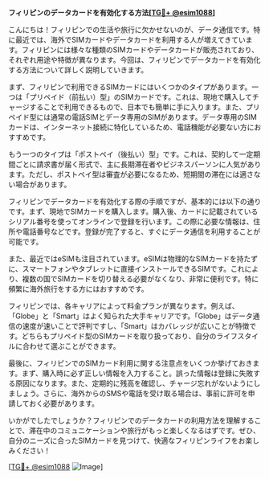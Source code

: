 **フィリピンのデータカードを有効化する方法[[TG💪+ @esim1088](https://t.me/s/esim1088)]**

こんにちは！フィリピンでの生活や旅行に欠かせないのが、データ通信です。特に最近では、海外でSIMカードやデータカードを利用する人が増えてきています。フィリピンには様々な種類のSIMカードやデータカードが販売されており、それぞれ用途や特徴が異なります。今回は、フィリピンでデータカードを有効化する方法について詳しく説明していきます。

まず、フィリピンで利用できるSIMカードにはいくつかのタイプがあります。一つは「プリペイド（前払い）型」のSIMカードです。これは、現地で購入してチャージすることで利用できるもので、日本でも簡単に手に入ります。また、プリペイド型には通常の電話SIMとデータ専用のSIMがあります。データ専用のSIMカードは、インターネット接続に特化しているため、電話機能が必要ない方におすすめです。

もう一つのタイプは「ポストペイ（後払い）型」です。これは、契約して一定期間ごとに請求書が届く形式で、主に長期滞在者やビジネスパーソンに人気があります。ただし、ポストペイ型は審査が必要になるため、短期間の滞在には適さない場合があります。

フィリピンでデータカードを有効化する際の手順ですが、基本的には以下の通りです。まず、現地でSIMカードを購入します。購入後、カードに記載されているシリアル番号を使ってオンラインで登録を行います。この際に必要な情報は、住所や電話番号などです。登録が完了すると、すぐにデータ通信を利用することが可能です。

また、最近ではeSIMも注目されています。eSIMは物理的なSIMカードを持たずに、スマートフォンやタブレットに直接インストールできるSIMです。これにより、複数の国でSIMカードを切り替える必要がなくなり、非常に便利です。特に頻繁に海外旅行をする方にはおすすめです。

フィリピンでは、各キャリアによって料金プランが異なります。例えば、「Globe」と「Smart」はよく知られた大手キャリアです。「Globe」はデータ通信の速度が速いことで評判ですし、「Smart」はカバレッジが広いことが特徴です。どちらもプリペイド型のSIMカードを取り扱っており、自分のライフスタイルに合わせて選ぶことができます。

最後に、フィリピンでのSIMカード利用に関する注意点をいくつか挙げておきます。まず、購入時に必ず正しい情報を入力すること。誤った情報は登録に失敗する原因になります。また、定期的に残高を確認し、チャージ忘れがないようにしましょう。さらに、海外からのSMSや電話を受け取る場合は、事前に許可を申請しておく必要があります。

いかがでしたでしょうか？フィリピンでのデータカードの利用方法を理解することで、滞在中のコミュニケーションや旅行がもっと楽しくなるはずです。ぜひ、自分のニーズに合ったSIMカードを見つけて、快適なフィリピンライフをお楽しみください！

[[TG💪+ @esim1088](https://t.me/s/esim1088) ![Image](https://i.postimg.cc/Y0z9fWf4/image.png)]